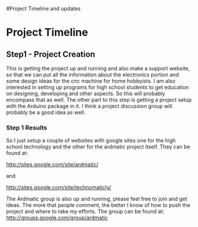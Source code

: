 #Project Timeline and updates

# Project Timeline #

## Step1 - Project Creation ##
This is getting the project up and running and also make a support website, so that we can put all the information about the electronics portion and some design ideas for the cnc machine for home hobbyists.  I am also interested in setting up programs for high school students to get education on designing, developing and other aspects.  So this will probably encompass that as well.  The other part to this step is getting a project setup with the Arduino package in it.  I think a project discussion group will probably be a good idea as well.

### Step 1 Results ###
So I just setup a couple of websites with google sites one for the high school technology and the other for the ardmatic project itself.  They can be found at:

http://sites.google.com/site/ardmatic/

and

http://sites.google.com/site/technomaticly/

The Ardmatic group is also up and running, please feel free to join and get ideas.  The more that people comment, the better I know of how to push the project and where to take my efforts.  The group can be found at:
http://groups.google.com/group/ardmatic